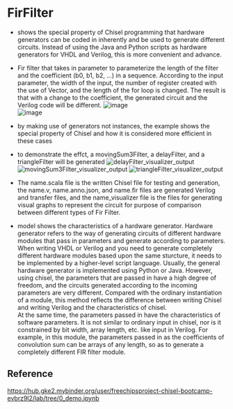 # FirFilter
- shows the special property of Chisel programming that hardware generators can be coded in inherently and be used to generate different circuits. Instead of using the Java and Python scripts as hardware generators for VHDL and Verilog, this is more convenient and advance.
  
- Fir filter that takes in parameter to parameterize the length of the filter and the coefficient (b0, b1, b2, ...) in a sequence. According to the input parameter, the width of the input, the number of register created with the use of Vector, and the length of the for loop is changed. The result is that with a change to the coefficient, the generated circuit and the Verilog code will be different.
![image](https://user-images.githubusercontent.com/60077499/138822105-a98007d0-ac9f-446a-b513-5b4445ea10a0.png)  
![image](https://user-images.githubusercontent.com/60077499/138822154-3673baf9-7921-4bb7-a9ef-afd5ccafc8be.png)  
  
- by making use of generators not instances, the example shows the special property of Chisel and how it is considered more efficient in these cases
  
- to demonstrate the effct, a movingSum3Filter, a delayFilter, and a triangleFilter will be generated
![delayFilter_visualizer_output](https://user-images.githubusercontent.com/60077499/139802503-39cdadd9-aa37-4a4d-b709-ef8bdd8803c3.jpg)
![movingSum3Filter_visualizer_output](https://user-images.githubusercontent.com/60077499/139802517-40980a8f-707a-4b9e-9458-c8d6850f811b.jpg)
![triangleFilter_visualizer_output](https://user-images.githubusercontent.com/60077499/139802533-9bbad323-fa15-4be7-850b-1a884c20257e.jpg)
  
- The name.scala file is the written Chisel file for testing and generation, the name.v, name.anno.json, and name.fir files are generated Verilog and transfer files, and the name_visualizer file is the files for generating visual graphs to represent the circuit for purpose of comparison between different types of Fir Filter.
  
- model shows the characteristics of a hardware generator. Hardware generator refers to the way of generating circuits of different hardware modules that pass in parameters and generate according to parameters. When writing VHDL or Verilog and you need to generate completely different hardware modules based upon the same sturcture, it needs to be implemented by a higher-level script language. Usually, the general hardware generator is implemented using Python or Java. However, using chisel, the parameters that are passed in have a high degree of freedom, and the circuits generated according to the incoming parameters are very different. Compared with the ordinary instantiation of a module, this method reflects the difference between writing Chisel and writing Verilog and the characteristics of chisel.  
At the same time, the parameters passed in have the characteristics of software parameters. It is not similar to ordinary input in chisel, nor is it constrained by bit width, array length, etc. like input in Verilog. For example, in this module, the parameters passed in as the coefficients of convolution sum can be arrays of any length, so as to generate a completely different FIR filter module.
  
## Reference
https://hub.gke2.mybinder.org/user/freechipsproject-chisel-bootcamp-evbrz9l2/lab/tree/0_demo.ipynb
